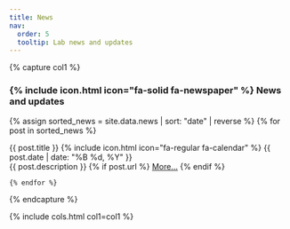 ```yaml
---
title: News
nav:
  order: 5
  tooltip: Lab news and updates
---
```



{% capture col1 %}
###  {% include icon.html icon="fa-solid fa-newspaper" %} News and updates

{% assign sorted_news = site.data.news | sort: "date" | reverse %}
    {% for post in sorted_news %}
    
  <div class="news-card">
    <div class="news-header">
        <span class="news-title">{{ post.title }}</span>
        <span class="news-date">{% include icon.html icon="fa-regular fa-calendar" %} {{ post.date | date: "%B %d, %Y" }} </span>
    </div>
    <div class="news-description">
        {{ post.description }} 
            {% if post.url %}
            <a href="{{ post.url }}" target="_blank">More...</a>
            {% endif %}
    </div>
  </div>

    {% endfor %}  

{% endcapture %}

{% include cols.html col1=col1 %}